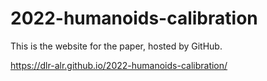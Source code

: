 # 2022-humanoids-calibration

This is the website for the paper, hosted by GitHub.

https://dlr-alr.github.io/2022-humanoids-calibration/
